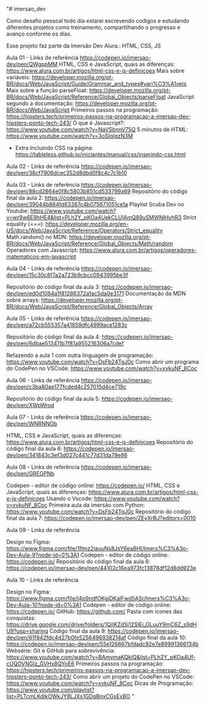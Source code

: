 "# imersao_dev

Como desafio pessoal todo dia estarei escrevendo codigos e estudando diferentes projetos como treinamento, compartilhando o progresso e avanço conforme os dias.

Esse projeto faz parte da Imersão Dev Alura.: HTML, CSS, JS

Aula 01 - Links de referência
https://codepen.io/imersao-dev/pen/QWgppMM
HTML, CSS e JavaScript, quais as diferenças: https://www.alura.com.br/artigos/html-css-e-js-definicoes
Mais sobre variáveis: https://developer.mozilla.org/pt-BR/docs/Web/JavaScript/Guide/Grammar_and_types#vari%C3%A1veis
Mais sobre a função parseFloat: https://developer.mozilla.org/pt-BR/docs/Web/JavaScript/Reference/Global_Objects/parseFloat
JavaScript segundo a documentação: https://developer.mozilla.org/pt-BR/docs/Web/JavaScript
Primeiros passos na programação: https://hipsters.tech/primeiros-passos-na-programacao-a-imersao-dev-hipsters-ponto-tech-243/
O que é Javascript?: https://www.youtube.com/watch?v=NaVSbnnV75Q
5 minutos de HTML: https://www.youtube.com/watch?v=3oSIqIqzN3M

* Extra
Incluindo CSS na página: https://tableless.github.io/iniciantes/manual/css/inserindo-css.html
	

Aula 02 - Links de referência
https://codepen.io/imersao-dev/pen/38cf7906dcec352d8dbd0f8c4c7c1b10

Aula 03 - Links de referência
https://codepen.io/imersao-dev/pen/88cd2864e0f8c5803b851cd533799a69
Repositório do código final da aula 2: https://codepen.io/imersao-dev/pen/39044b884fd63387c4b075671051ce1a
Playlist Scuba Dev no Youtube: https://www.youtube.com/watch?v=wr9w6E9hHE4&list=PLh2Y_pKOa4UekCLUlAmQ89uSMWNlHvhR3
Strict equality (===): https://developer.mozilla.org/en-US/docs/Web/JavaScript/Reference/Operators/Strict_equality
Math.random() no MDN: https://developer.mozilla.org/pt-BR/docs/Web/JavaScript/Reference/Global_Objects/Math/random
Operadores com Javascript: https://www.alura.com.br/artigos/operadores-matematicos-em-javascript

Aula 04 - Links de referência
https://codepen.io/imersao-dev/pen/15c30c8f7a2a723b9cbcc0943995be3f

Repositório do código final da aula 3: https://codepen.io/imersao-dev/pen/ed0d1084a1f81286372a1ac5da0e3171
Documentação da MDN sobre arrays: https://developer.mozilla.org/pt-BR/docs/Web/JavaScript/Reference/Global_Objects/Array

Aula 05 - Links de referência
https://codepen.io/imersao-dev/pen/a72cb555357a41859dfc4999ace1283c

Repositório do código final da aula 4: https://codepen.io/imersao-dev/pen/6dbae513411b7f81a955216306a7cdef

Refazendo a aula 1 com outra linguagem de programação: https://www.youtube.com/watch?v=DsFb24TgJ0c
Como abrir um programa do CodePen no VSCode: https://www.youtube.com/watch?v=xvkuNF_8Coc

Aula 06 - Links de referência
https://codepen.io/imersao-dev/pen/c3ba80ae177fcded4c257015d4ce719c

Repositório do código final da aula 5: https://codepen.io/imersao-dev/pen/XWpWrod

Aula 07 - Links de referência
https://codepen.io/imersao-dev/pen/WNRNNOb

HTML, CSS e JavaScript, quais as diferenças: https://www.alura.com.br/artigos/html-css-e-js-definicoes
Repositório do código final da aula 6: https://codepen.io/imersao-dev/pen/341843c3ef3d027c441c77d31da79e86

Aula 08 - Links de referência
https://codepen.io/imersao-dev/pen/GREGPNb

Codepen - editor de código online: https://codepen.io/
HTML, CSS e JavaScript, quais as diferenças: https://www.alura.com.br/artigos/html-css-e-js-definicoes
Usando o Vscode: https://www.youtube.com/watch?v=xvkuNF_8Coc
Primeira aula da imersão com Python: https://www.youtube.com/watch?v=DsFb24TgJ0c
Repositório do código final da aula 7: https://codepen.io/imersao-dev/pen/ZEyXrBJ?editors=0010

Aula 09 - Links de referência

Design no Figma: https://www.figma.com/file/1flmz2iauuNs8JsY6eaBHI/Imers%C3%A3o-Dev-Aula-9?node-id=0%3A1
Codepen - editor de código online: https://codepen.io/
Repositório do código final da aula 8: https://codepen.io/imersao-dev/pen/44102c16ea973fc13878df12d8dd923e

Aula 10 - Links de referência

Design no Figma: https://www.figma.com/file/I4p9ndfOKgjDKalFwd5ASr/Imers%C3%A3o-Dev-Aula-10?node-id=0%3A1
Codepen - editor de código online: https://codepen.io/
GitHub: https://github.com/
Pasta com ícones das conquistas: https://drive.google.com/drive/folders/1QjIKZdSj12SlEi_GLuuY9mC6Z_s9dHU9?usp=sharing
Código final da aula 9: https://codepen.io/imersao-dev/pen/61f842fdc4d27b0fe5256496938214af
Código final da aula 10: https://codepen.io/imersao-dev/pen/55e126667bfdadc92e7e89991366134b
Websérie: Git e GitHub para sobrevivência: https://www.youtube.com/watch?v=BAmvmaKQklQ&list=PLh2Y_pKOa4Uf-cUQOVNGlz_GVHx8QYoE6
Primeiros passos na programação: https://hipsters.tech/primeiros-passos-na-programacao-a-imersao-dev-hipsters-ponto-tech-243/
Como abrir um projeto do CodePen no VSCode: https://www.youtube.com/watch?v=xvkuNF_8Coc
Dicas de Programação: https://www.youtube.com/playlist?list=PLTcmLKdIkOWkJY8LJXs1GDqBnxCGsExBO
" 
